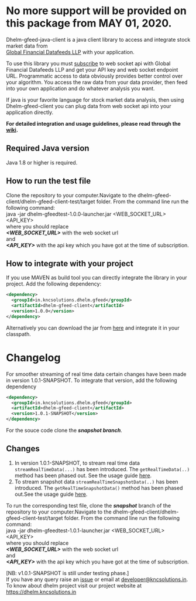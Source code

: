 No more support will be provided on this package from MAY 01, 2020.
==================================
Dhelm-gfeed-java-client is a java client library to access and integrate stock market data from  
[Global Financial Datafeeds LLP](https://globaldatafeeds.in/) with your application.

To use this library you must [subscribe](https://globaldatafeeds.in/api/) to web socket api with Global Financial Datafeeds LLP and get your API key and web socket endpoint URL. Programmatic access to data obviously provides better control over your algorithm. You access the raw data from your data provider, then feed into your own application and do whatever analysis you want.

If java is your favorite language for stock market data analysis, then using Dhelm-gfeed-client you can plug data from web socket api into your application directly.

**For detailed integration and usage guidelines, please read through the [wiki](https://github.com/kncsolutions/dhelm-gfeed-client/wiki).**
## Required Java version
Java 1.8 or higher is required.
## How to run the test file
Clone the repository to your computer.Navigate to the dhelm-gfeed-client/dhelm-gfeed-client-test/target folder.
From the command line run the following command:<br/>
java -jar dhelm-gfeedtest-1.0.0-launcher.jar <WEB_SOCKET_URL> <API_KEY><br/>
where you should replace<br/>
_**<WEB_SOCKET_URL>**_ with the web socket url<br/>
and<br/>
_**<API_KEY>**_ with the api key which you have got at the time of subscription.<br/>

## How to integrate with your project
If you use MAVEN as build tool you can directly integrate the library in your project. Add the following dependency:<br/>
```xml
<dependency>
  <groupId>in.kncsolutions.dhelm.gfeed</groupId>
  <artifactId>dhelm-gfeed-client</artifactId>
  <version>1.0.0</version>
</dependency>
```

Alternatively you can download the jar from [here](https://github.com/kncsolutions/dhelm-gfeed-client/releases) and integrate it in your classpath.

# Changelog
For smoother streaming of real time data certain changes have been made in version 1.0.1-SNAPSHOT. To integrate that version, add the following dependency 
```xml
<dependency>
  <groupId>in.kncsolutions.dhelm.gfeed</groupId>
  <artifactId>dhelm-gfeed-client</artifactId>
  <version>1.0.1-SNAPSHOT</version>
</dependency>
```
For the souce code clone the ***snapshot branch***.
## Changes
1. In version 1.0.1-SNAPSHOT, to stream real time data `streamRealTimeData(...)` has been introduced. The `getRealTimeData(..)` method has been phased out. See the usage guide [here](https://github.com/kncsolutions/dhelm-gfeed-java-client/wiki/Subscribe-to-realtime-data#changelog).
2. To stream snapshot data `streamRealTimeSnapshotData(..)` has been introduced. The `getRealTimeSnapshotData()` method has been phased out.See the usage guide [here](https://github.com/kncsolutions/dhelm-gfeed-java-client/wiki/Subscribe-to-realtime-snapshot-data#changelog).

To run the corresponding test file, clone the ***snapshot*** branch of the repository to your computer.Navigate to the dhelm-gfeed-client/dhelm-gfeed-client-test/target folder.
From the command line run the following command:<br/>
java -jar dhelm-gfeedtest-1.0.1-launcher.jar <WEB_SOCKET_URL> <API_KEY><br/>
where you should replace<br/>
_**<WEB_SOCKET_URL>**_ with the web socket url<br/>
and<br/>
_**<API_KEY>**_ with the api key which you have got at the time of subscription.<br/>

[NB: v1.0.1-SNAPSHOT is still under testing phase.]<br/>
If you have any query raise an [issue](https://github.com/kncsolutions/dhelm-gfeed-client/issues) or email at developer@kncsolutions.in.
To know about dhelm project visit our project website at https://dhelm.kncsolutions.in

